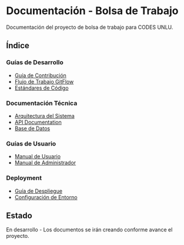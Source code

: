 # Documentación - Bolsa de Trabajo

Documentación del proyecto de bolsa de trabajo para CODES UNLU.

## Índice

### Guías de Desarrollo
- [Guía de Contribución](./CONTRIBUTING.md)
- [Flujo de Trabajo GitFlow](./GITFLOW.md)
- [Estándares de Código](./CODING_STANDARDS.md)

### Documentación Técnica
- [Arquitectura del Sistema](./ARCHITECTURE.md)
- [API Documentation](./API.md)
- [Base de Datos](./DATABASE.md)

### Guías de Usuario
- [Manual de Usuario](./USER_MANUAL.md)
- [Manual de Administrador](./ADMIN_MANUAL.md)

### Deployment
- [Guía de Despliegue](./DEPLOYMENT.md)
- [Configuración de Entorno](./ENVIRONMENT.md)

## Estado

En desarrollo - Los documentos se irán creando conforme avance el proyecto.

